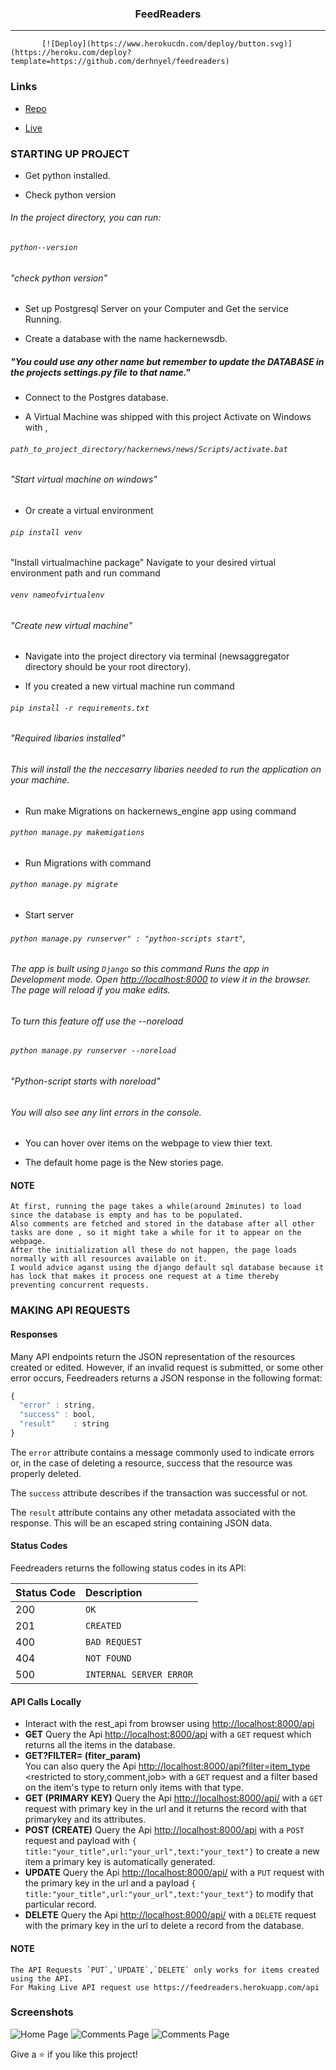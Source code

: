 
<h3 align="center">FeedReaders</h1>
<hr/>

           [![Deploy](https://www.herokucdn.com/deploy/button.svg)](https://heroku.com/deploy?template=https://github.com/derhnyel/feedreaders)
### Links

- [Repo](https://github.com/derhnyel/feedreaders "feedreaders Repo")

- [Live](https://feedreaders.herokuapp.com "Live View")

### STARTING UP PROJECT
- Get python installed.

- Check python version
###### In the project directory, you can run:
###### `python--version` 
###### "check python version"

- Set up Postgresql Server on your Computer and Get the service Running.
 
- Create a database with the name hackernewsdb. 
##### "You could use any other name but remember to update the DATABASE in the projects settings.py file to that name."

- Connect to the Postgres database.

- A Virtual Machine was shipped with this project Activate on Windows with ,
###### `path_to_project_directory/hackernews/news/Scripts/activate.bat` 
###### "Start virtual machine on windows"

- Or create a virtual environment 
###### `pip install venv` 
"Install virtualmachine package"
Navigate to your desired virtual environment path and run command
###### `venv nameofvirtualenv`
###### "Create new virtual machine"

- Navigate into the project directory via terminal (newsaggregator directory should be your root directory).

- If you created a new virtual machine run command 
###### `pip install -r requirements.txt`
###### "Required libaries installed"
###### This will install the the neccesarry libaries needed to run the application on your machine. 

- Run make Migrations on hackernews_engine app using command 
###### `python manage.py makemigations`

- Run Migrations with command 
###### `python manage.py migrate`

- Start server 
###### `python manage.py runserver" : "python-scripts start"`,
###### The app is built using `Django` so this command Runs the app in Development mode. Open [http://localhost:8000](http://localhost:8000) to view it in the browser. The page will reload if you make edits. 
###### To turn this feature off use the --noreload 
###### `python manage.py runserver --noreload`
###### "Python-script starts with noreload"
###### You will also see any lint errors in the console.

- You can hover over items on the webpage to view thier text.

- The default home page is the New stories page.
#### NOTE
    At first, running the page takes a while(around 2minutes) to load since the database is empty and has to be populated.
    Also comments are fetched and stored in the database after all other tasks are done , so it might take a while for it to appear on the webpage.
    After the initialization all these do not happen, the page loads normally with all resources available on it. 
    I would advice aganst using the django default sql database because it has lock that makes it process one request at a time thereby preventing concurrent requests.   

### MAKING API REQUESTS
#### Responses

Many API endpoints return the JSON representation of the resources created or edited. However, if an invalid request is submitted, or some other error occurs, Feedreaders returns a JSON response in the following format:

```javascript
{
  "error" : string,
  "success" : bool,
  "result"    : string
}
```
The `error` attribute contains a message commonly used to indicate errors or, in the case of deleting a resource, success that the resource was properly deleted.

The `success` attribute describes if the transaction was successful or not.

The `result` attribute contains any other metadata associated with the response. This will be an escaped string containing JSON data.
#### Status Codes
Feedreaders returns the following status codes in its API:

| Status Code | Description |
| :--- | :--- |
| 200 | `OK` |
| 201 | `CREATED` |
| 400 | `BAD REQUEST` |
| 404 | `NOT FOUND` |
| 500 | `INTERNAL SERVER ERROR` |

#### API Calls Locally

- Interact with the rest_api from browser using [http://localhost:8000/api](http://localhost:8000/api)
- **GET** 
Query the Api  [http://localhost:8000/api](http://localhost:8000/api) with a `GET` request which returns all the items in the database.
- **GET?FILTER= (fiter_param)**   
You can also query the Api [http://localhost:8000/api?filter=item_type](http://localhost:8000/api/filter=item_type) <restricted to story,comment,job> with a `GET` request and a filter based on the item's type to return only items with that type.
- **GET<PK> (PRIMARY KEY)** 
Query the Api [http://localhost:8000/api/<pk>](http://localhost:8000/api/<pk>) with a `GET` request with primary key in the url and it returns the record with that primarykey and its attributes.
- **POST (CREATE)** 
Query the Api  [http://localhost:8000/api](http://localhost:8000/api) with a `POST` request and payload with 
`{ title:"your_title",url:"your_url",text:"your_text"}` to create a new item a primary key is automatically generated.
- **UPDATE**
Query the Api [http://localhost:8000/api/<pk>](http://localhost:8000/api/<pk>) with a `PUT` request with the primary key in the url and a payload `{ title:"your_title",url:"your_url",text:"your_text"}` to modify that particular record.
- **DELETE**
Query the Api [http://localhost:8000/api/<pk>](http://localhost:8000/api/<pk>) with a `DELETE` request with the primary key in the url to delete a record from the database.
#### NOTE 
    The API Requests `PUT`,`UPDATE`,`DELETE` only works for items created using the API.
    For Making Live API request use https://feedreaders.herokuapp.com/api

### Screenshots

![Home Page](/screenshots/1.png "Home Page")
![Comments Page](/screenshots/2.png "Comments Page")
![Comments Page](/screenshots/3.png "Comments Page")

Give a ⭐️ if you like this project!